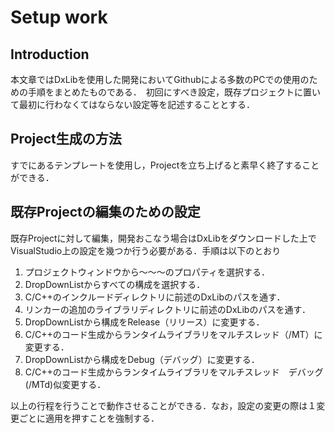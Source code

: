 # Setup work

## Introduction

本文章ではDxLibを使用した開発においてGithubによる多数のPCでの使用のための手順をまとめたものである．　初回にすべき設定，既存プロジェクトに置いて最初に行わなくてはならない設定等を記述することとする．

## Project生成の方法
すでにあるテンプレートを使用し，Projectを立ち上げると素早く終了することができる．


## 既存Projectの編集のための設定

既存Projectに対して編集，開発おこなう場合はDxLibをダウンロードした上でVisualStudio上の設定を幾つか行う必要がある．手順は以下のとおり

1. プロジェクトウィンドウから～～～のプロパティを選択する．
2. DropDownListからすべての構成を選択する．
3. C/C++のインクルードディレクトリに前述のDxLibのパスを通す．
4. リンカーの追加のライブラリディレクトリに前述のDxLibのパスを通す．
5. DropDownListから構成をRelease（リリース）に変更する．
6. C/C++のコード生成からランタイムライブラリをマルチスレッド（/MT）に変更する．
7. DropDownListから構成をDebug（デバッグ）に変更する．
8. C/C++のコード生成からランタイムライブラリをマルチスレッド　デバッグ(/MTd)似変更する．

以上の行程を行うことで動作させることができる．なお，設定の変更の際は１変更ごとに適用を押すことを強制する．

